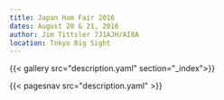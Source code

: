 ```yaml
---
title: Japan Ham Fair 2016
dates: August 20 & 21, 2016
author: Jim Tittsler 7J1AJH/AI8A
location: Tokyo Big Sight
---
```


{{< gallery src="description.yaml" section="_index">}}

{{< pagesnav src="description.yaml" >}}
